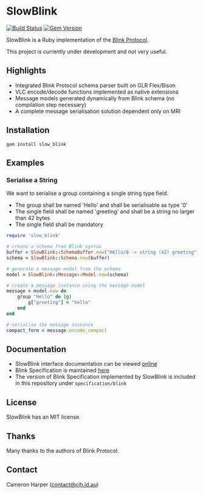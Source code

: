 SlowBlink
==========

[![Build Status](https://travis-ci.org/cjhdev/slow_blink.svg?branch=master)](https://travis-ci.org/cjhdev/slow_blink)
[![Gem Version](https://badge.fury.io/rb/slow_blink.svg)](https://badge.fury.io/rb/slow_blink)


SlowBlink is a Ruby implementation of the [Blink Protocol](http://www.blinkprotocol.org/ "Blink Protocol").

This project is currently under development and not very useful.


## Highlights

- Integrated Blink Protocol schema parser built on GLR Flex/Bison
- VLC encode/decode functions implemented as native extensions
- Message models generated dynamically from Blink schema (no compilation step necessary)
- A complete message serialisation solution dependent only on MRI


## Installation

~~~
gem install slow_blink
~~~


## Examples

### Serialise a String

We want to serialise a group containing a single string type field.

- The group shall be named 'Hello' and shall be serialisable as type '0'
- The single field shall be named 'greeting' and shall be a string no larger than 42 bytes
- The single field shall be mandatory

~~~ruby
require 'slow_blink'

# create a schema from Blink syntax
buffer = SlowBlink::SchemaBuffer.new("Hello/0 -> string (42) greeting")
schema = SlowBlink::Schema.new(buffer)

# generate a message model from the schema
model = SlowBlink::Message::Model.new(schema)

# create a message instance using the message model
message = model.new do
    group "Hello" do |g|
        g["greeting"] = "hello"
    end
end

# serialise the message instance
compact_form = message.encode_compact

~~~

## Documentation

- SlowBlink interface documentation can be viewed [online](http://www.rubydoc.info/gems/slow_blink "slow_blink")
- Blink Specification is maintained [here](http://www.blinkprotocol.org/ "Blink Protocol")
- The version of Blink Specification implemented by SlowBlink is included in this repository under `specification/blink`
    
## License

SlowBlink has an MIT license.


## Thanks

Many thanks to the authors of Blink Protocol.


## Contact

Cameron Harper (contact@cjh.id.au)


